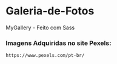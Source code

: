 # Galeria-de-Fotos
MyGallery - Feito com Sass


### Imagens Adquiridas no site Pexels:

```
https://www.pexels.com/pt-br/
```
